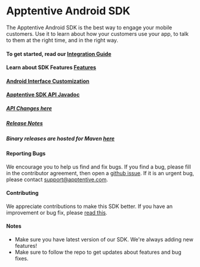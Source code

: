 # Apptentive Android SDK

The Apptentive Android SDK is the best way to engage your mobile customers. Use it to learn about how your customers
use your app, to talk to them at the right time, and in the right way.

#### To get started, read our [Integration Guide](https://learn.apptentive.com/knowledge-base/android-integration/)

#### Learn about SDK Features [Features](http://www.apptentive.com/docs/android/features/)

#### [Android Interface Customization](https://learn.apptentive.com/knowledge-base/interface-customization-android/)
#### [Apptentive SDK API Javadoc](http://www.apptentive.com/docs/android/api)

##### [API Changes here](docs/APIChanges.md)

##### [Release Notes](https://learn.apptentive.com/knowledge-base/android-sdk-releases-notes/)

##### Binary releases are hosted for Maven [here](http://search.maven.org/#artifactdetails|com.apptentive|apptentive-android|3.4.0|aar)

#### Reporting Bugs

We encourage you to help us find and fix bugs. If you find a bug, please fill in the contributor agreement, then open a [github issue](https://github.com/apptentive/apptentive-android/issues?direction=desc&sort=created&state=open).
If it is an urgent bug, please contact support@apptentive.com.

#### Contributing

We appreciate contributions to make this SDK better. If you have an improvement or bug fix, please [read this](CONTRIBUTING.md).

#### Notes

* Make sure you have latest version of our SDK. We're always adding new features!
* Make sure to follow the repo to get updates about features and bug fixes.
